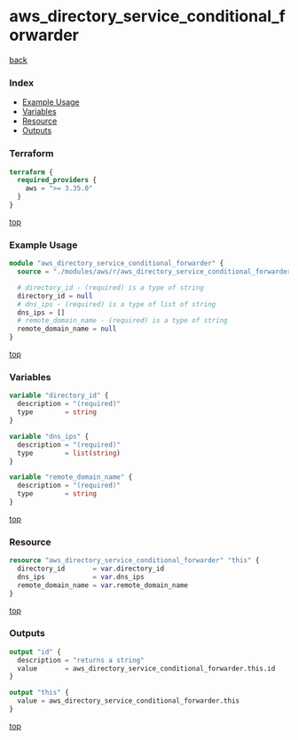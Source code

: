 # aws_directory_service_conditional_forwarder

[back](../aws.md)

### Index

- [Example Usage](#example-usage)
- [Variables](#variables)
- [Resource](#resource)
- [Outputs](#outputs)

### Terraform

```terraform
terraform {
  required_providers {
    aws = ">= 3.35.0"
  }
}
```

[top](#index)

### Example Usage

```terraform
module "aws_directory_service_conditional_forwarder" {
  source = "./modules/aws/r/aws_directory_service_conditional_forwarder"

  # directory_id - (required) is a type of string
  directory_id = null
  # dns_ips - (required) is a type of list of string
  dns_ips = []
  # remote_domain_name - (required) is a type of string
  remote_domain_name = null
}
```

[top](#index)

### Variables

```terraform
variable "directory_id" {
  description = "(required)"
  type        = string
}

variable "dns_ips" {
  description = "(required)"
  type        = list(string)
}

variable "remote_domain_name" {
  description = "(required)"
  type        = string
}
```

[top](#index)

### Resource

```terraform
resource "aws_directory_service_conditional_forwarder" "this" {
  directory_id       = var.directory_id
  dns_ips            = var.dns_ips
  remote_domain_name = var.remote_domain_name
}
```

[top](#index)

### Outputs

```terraform
output "id" {
  description = "returns a string"
  value       = aws_directory_service_conditional_forwarder.this.id
}

output "this" {
  value = aws_directory_service_conditional_forwarder.this
}
```

[top](#index)